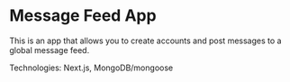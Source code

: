# Message Feed App 
This is an app that allows you to create accounts and post messages to a global message feed. 

Technologies: Next.js, MongoDB/mongoose 

